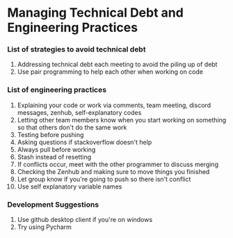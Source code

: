 # Managing Technical Debt and Engineering Practices

### List of strategies to avoid technical debt
1. Addressing technical debt each meeting to avoid the piling up of debt
2. Use pair programming to help each other when working on code

### List of engineering practices
1. Explaining your code or work via comments, team meeting, discord messages, zenhub, self-explanatory codes
2. Letting other team members know when you start working on something so that others don't do the same work
3. Testing before pushing
4. Asking questions if stackoverflow doesn't help
5. Always pull before working
6. Stash instead of resetting
7. If conflicts occur, meet with the other programmer to discuss merging
8. Checking the Zenhub and making sure to move things you finished
9. Let group know if you're going to push so there isn't conflict
10. Use self explanatory variable names

### Development Suggestions
1. Use github desktop client if you're on windows
2. Try using Pycharm